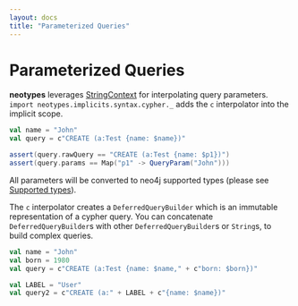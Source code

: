```yaml
---
layout: docs
title: "Parameterized Queries"
---
```


# Parameterized Queries

**neotypes** leverages [StringContext](https://docs.scala-lang.org/overviews/core/string-interpolation.html) for interpolating query parameters.
`import neotypes.implicits.syntax.cypher._` adds the `c` interpolator into the implicit scope.

```scala
val name = "John"
val query = c"CREATE (a:Test {name: $name})"

assert(query.rawQuery == "CREATE (a:Test {name: $p1})")
assert(query.params == Map("p1" -> QueryParam("John")))
```

All parameters will be converted to neo4j supported types (please see [Supported types](types.html)).

The `c` interpolator creates a `DeferredQueryBuilder` which is an immutable representation of a cypher query.
You can concatenate `DeferredQueryBuilder`s with other `DeferredQueryBuilder`s or `String`s, to build complex queries.

```scala
val name = "John"
val born = 1980
val query = c"CREATE (a:Test {name: $name," + c"born: $born})"

val LABEL = "User"
val query2 = c"CREATE (a:" + LABEL + c"{name: $name})"
```
